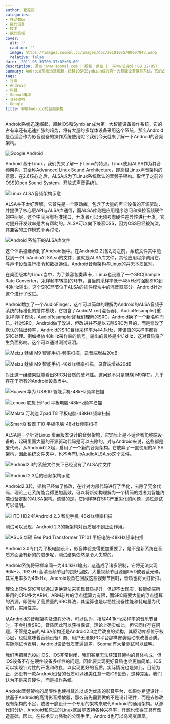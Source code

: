 ```yaml
---
author: 夏昆冈
categories:
- 移动数码
- 数码设备
- 技术
- 数码终端
cover:
  alt: ''
  caption: ''
  image: https://images.soomal.cc/images/doc/20101025/00007843.webp
  relative: false
date: '2011-05-30T00:37:02+08:00'
description: 源自：www.soomal.com | 版权：原创 |  平均/总评分：09.22/857
summary: Android系统迅速崛起，超越iOS和Symbian成为第一大智能设备操作系统，它的占有率还有迅速扩张的趋势，将有大量的多媒体设备采用这个系统，那么Android是否适合作为影音设备的操作系统使用呢？我们今天就来了解一下Android的音频架构。
tags:
- 谷歌
- Android
- 科普
- Soomal精华
- 音频架构
- Google
title: 聊聊Android的音频架构
---
```


Android系统迅速崛起，超越iOS和Symbian成为第一大智能设备操作系统，它的占有率还有迅速扩张的趋势，将有大量的多媒体设备采用这个系统，那么Android是否适合作为影音设备的操作系统使用呢？我们今天就来了解一下Android的音频架构。



![Google Android](https://images.soomal.cc/images/doc/20101025/00007843.webp)



Android 基于Linux，我们先来了解一下Linux的特点。Linux使用ALSA作为其音频架构，其全称Advanced Linux Sound Architecture，即高级Linux声音架构的意思，在2.6核心之后，ALSA成为了Linux系统默认的音频子架构。取代了之前的OSS[Open Sound System，开放式声音系统]。



![Linux ALSA音频架构示意](https://images.soomal.cc/images/doc/20110523/00011015.webp)



ALSA并不太好理解，它首先是一个驱动库，包含了大量的声卡设备的开源驱动，并提供了核心层API与ALSA库通信，而ALSA库则是应用程序访问和操控音频硬件的中间层，这个中间层有标准接口，开发者可以无须考虑硬件差异性进行开发，它对提升开发效率是大有帮助的。ALSA可以向下兼容OSS，因为OSS已经被淘汰，其兼容的工作模式不再讨论。



![Android 系统下的ALSA库文件](https://images.soomal.cc/images/doc/20110524/00011016.webp)



这个体系被继承到了Android当中。在Android2.2[含2,2]之前，系统文件夹中能找到一个LibAudioALSA.so的文件，这就是ALSA库文件，其他应用程序调用它，与声卡设备进行指令和数据通信。Android音频架构与Linux的并无本质区别。



在桌面版本的Linux当中，为了兼容各类声卡，Linux也设置了一个SRC[Sample Rate Converter，采样频率转换]的环节，当当前采样率低于48kHz时强制SRC到48kHz输出。这个SRC环节位于ALSA的插件模块中的混音器部分。Android针对这个进行了改进。



Android增加了一个AudioFinger，这个可以简单的理解为Android的ALSA音频子系统的标准化的插件模块，它包含了AudioMixer[混音器]、AudioResampler[重采样]等子模块，AudioResampler即我们理解的SRC，Android换了一个新名称而已。针对SRC，Android做了改进，但改进并不是以去除SRC为目的，而是修改了默认的输出频率，Android的SRC目标采样率为44.1kHz，非该值的采样率都将SRC处理。例如播放48kHz采样率的信号，输出的最终是44.1kHz，这对音质将产生负面影响。这个可以通过测试证明。



![Meizu 魅族 M9 智能手机-频率扫描，录音端增益20dB](https://images.soomal.cc/images/doc/20101221/00008842.webp)



![Meizu 魅族 M9 智能手机-48kHz频率扫描，录音端增益20dB](https://images.soomal.cc/images/doc/20101221/00008844.webp)



对比这一组结果就能看出SRC对音质的破坏性。这问题不只是魅族 M9存在。几乎存在于所有的Android设备当中。



![Huawei 华为 U8800 智能手机-48kHz频率扫描](https://images.soomal.cc/images/doc/20110520/00010948.webp)



![Lenovo 联想 乐Pad 平板电脑-48kHz频率扫描](https://images.soomal.cc/images/doc/20110520/00010949.webp)



![Malata 万利达 Zpad T8 平板电脑-48kHz频率扫描](https://images.soomal.cc/images/doc/20110530/00011163.webp)



![SmartQ 智器 T10 平板电脑-48kHz频率扫描](https://images.soomal.cc/images/doc/20110530/00011162.webp)



ALSA是一个针对Linux 桌面版本设计的音频架构，它实际上是不适合智能终端设备的，起码里面大量的开源驱动代码是可以去除的，对与Android来说，这些都是废代码。从Android2.3起，启用了一个新的音频架构。它放弃了一直使用的ALSA架构，因此系统文件夹中，也不再有LibAudioALSA.so这个文件。



![Android2.3的系统文件夹下已经没有了ALSA库文件](https://images.soomal.cc/images/doc/20110524/00011019.webp)



![Android 2.3后的音频架构示意](https://images.soomal.cc/images/doc/20110524/00011017.webp)



Android2.3起，架构已经做了修改，在针对内部代码进行了优化，去除了冗余代码，理论上让系统能变得更加高效，可以将新架构理解为一个精简的或者为智能终端设备定制的ALSA架构。遗憾的是，它同样存在SRC严重劣化的问题，通过测试可以证明。



![HTC HD2 @Android 2.3 智能手机-48kHz频率扫描](https://images.soomal.cc/images/doc/20110520/00010950.webp)



测试可以发现，Android 2.3的新架构对音质起不到正面作用。



![ASUS 华硕 Eee Pad Transformer TF101 平板电脑-48kHz频率扫描](https://images.soomal.cc/images/doc/20110520/00010951.webp)



Android 3.0专门为平板电脑设计，影音体验变得更加重要了，是不是新系统在音质方面会有新的的进步呢，测试结果依然是令人失望的。



Android系统将采样率同一为44.1kHz输出，这造成了诸多限制，它将无法实现96kHz、192kHz高清音频节目的良好回放，大量视频节目源自DVD或者蓝光碟，其采用率多为48kHz，Android设备在回放这些视频节目时，音质也将大打折扣。



理论上软件SRC可以通过更换算法来实现音质提升，但却不太现实，智能终端所采用的CPU多为ARM，ARM芯片的浮点运算力有限，而SRC需要大量的浮点运算的资源，即便有了高质量的SRC算法，其运算也是以牺牲设备性能和耗电量为代价的，实用性差。



从Android的音频架构及流程分析，可以认为，播放44.1kHz采样率的音乐节目时，不会引发SRC，音质因此可以获得保证，理论上确实如此。但它同样存在问题，不管是之前的ALSA架构还是Android2.3之后改良的架构，其驱动库都位于核心层，也就意味着音频设备厂商、用户无法象PC平台那样安装驱动来改善音质。实际测试也表明，Android设备音质普遍偏差，Soomal有大量测试可以证明。



我们再把目光投向iOS，iOS非常封闭，我们甚至无法获知其架构的具体构成，但iOS设备不存在硬件设备多样性的问题，因此要实现更好音质也会更加简单。iOS可以实现针对性的开发和改良，以实现更好的音质。实际情况也是如此，目前为止，还没有一款Android设备的音质可以媲美任意一款iOS设备，这种差距，我们认为不是来自硬件，而是操作系统。



Android音频架构的局限性也使得其难以成为优质的影音平台，如果你希望设计一款基于Android的高清影音播放器，那么首先需要做的不是设计硬件，而是去修改现有架构的不足，或者干脆设计一个专用的架构来取代Android的通用架构。从源代码分析，Android和原生的Linux底层能支持各种采样率，开源也使得其具有改造基础，因此，在技术实力强劲的公司手里，Android也可以乌鸡变凤凰。